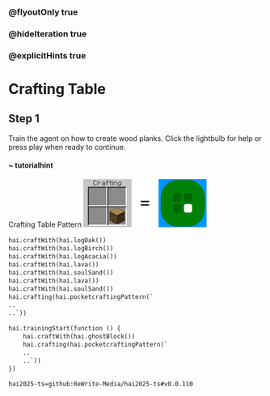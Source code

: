 ### @flyoutOnly true
### @hideIteration true
### @explicitHints true

# Crafting Table

## Step 1
Train the agent on how to create wood planks. Click the lightbulb for help or press play when ready to continue.

#### ~ tutorialhint 
Crafting Table Pattern
![Craft Wood Plank](https://raw.githubusercontent.com/ReWrite-Media/makecode/master/blocks/hai2025/img/plank.png "Craft Wood Plank")

```ghost
hai.craftWith(hai.logOak())
hai.craftWith(hai.logBirch())
hai.craftWith(hai.logAcacia())
hai.craftWith(hai.lava())
hai.craftWith(hai.soulSand())
hai.craftWith(hai.lava())
hai.craftWith(hai.soulSand())
hai.crafting(hai.pocketcraftingPattern(`
..
..`))
```

```template
hai.trainingStart(function () {
    hai.craftWith(hai.ghostBlock())
    hai.crafting(hai.pocketcraftingPattern(`
    ..
    ..`))
})

```

```package
hai2025-ts=github:ReWrite-Media/hai2025-ts#v0.0.110
```
